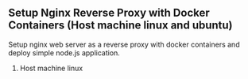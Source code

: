 ## Setup Nginx Reverse Proxy with Docker Containers (Host machine linux and ubuntu) ##
Setup nginx web server as a reverse proxy with docker containers and deploy simple node.js application.

1. Host machine linux


